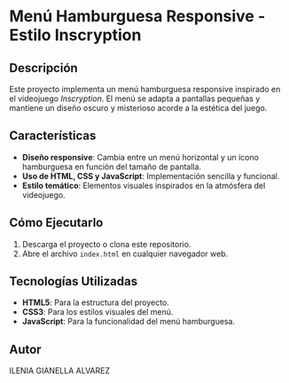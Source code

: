 # Menú Hamburguesa Responsive - Estilo Inscryption

## Descripción
Este proyecto implementa un menú hamburguesa responsive inspirado en el videojuego *Inscryption*. El menú se adapta a pantallas pequeñas y mantiene un diseño oscuro y misterioso acorde a la estética del juego.

## Características
- **Diseño responsive**: Cambia entre un menú horizontal y un ícono hamburguesa en función del tamaño de pantalla.
- **Uso de HTML, CSS y JavaScript**: Implementación sencilla y funcional.
- **Estilo temático**: Elementos visuales inspirados en la atmósfera del videojuego.

## Cómo Ejecutarlo
1. Descarga el proyecto o clona este repositorio.
2. Abre el archivo `index.html` en cualquier navegador web.

## Tecnologías Utilizadas
- **HTML5**: Para la estructura del proyecto.
- **CSS3**: Para los estilos visuales del menú.
- **JavaScript**: Para la funcionalidad del menú hamburguesa.

## Autor
ILENIA GIANELLA ALVAREZ
